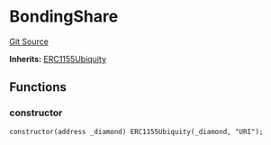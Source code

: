 # BondingShare
[Git Source](https://github.com/ubiquity/ubiquity-dollar/blob/611472a5f67a5f2afa638846e4a81d1dc887f439/src/dollar/mocks/MockShareV1.sol)

**Inherits:**
[ERC1155Ubiquity](/src/dollar/core/ERC1155Ubiquity.sol/contract.ERC1155Ubiquity.md)


## Functions
### constructor


```solidity
constructor(address _diamond) ERC1155Ubiquity(_diamond, "URI");
```

